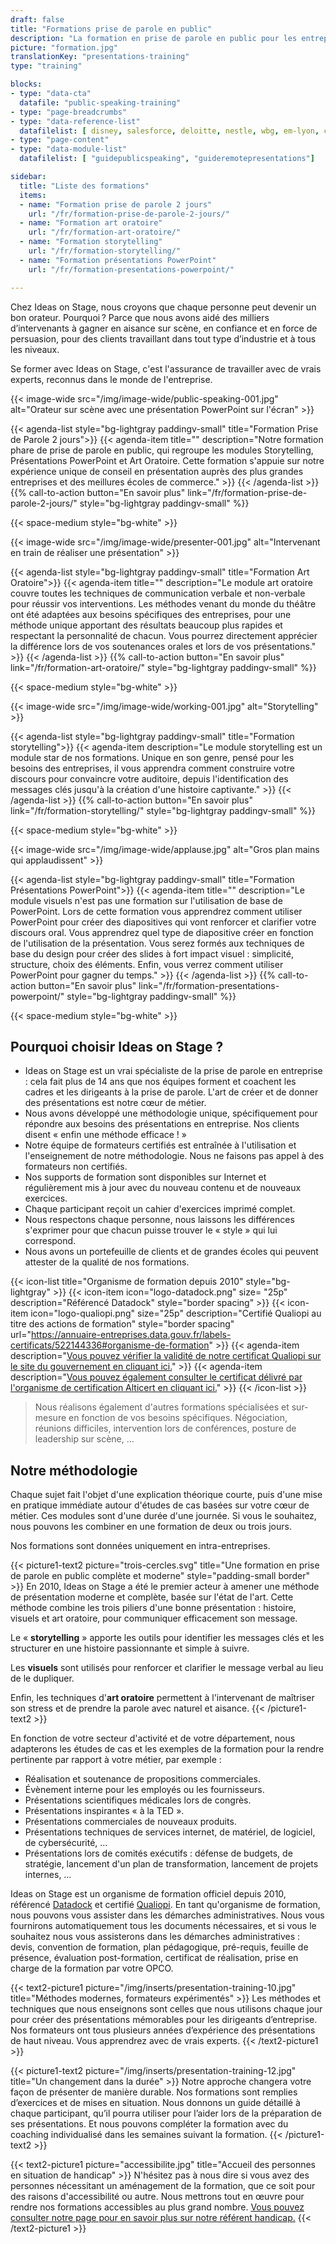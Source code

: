 ```yaml
---
draft: false
title: "Formations prise de parole en public"
description: "La formation en prise de parole en public pour les entreprises la plus complète du marché. Message, Storytelling, Visuels et Art Oratoire."
picture: "formation.jpg"
translationKey: "presentations-training"
type: "training"

blocks:
- type: "data-cta"
  datafile: "public-speaking-training"
- type: "page-breadcrumbs"
- type: "data-reference-list"
  datafilelist: [ disney, salesforce, deloitte, nestle, wbg, em-lyon, colombus-consulting, business-france, bpce, bouygues, edf, colas ]
- type: "page-content"
- type: "data-module-list"
  datafilelist: [ "guidepublicspeaking", "guideremotepresentations"]  

sidebar:
  title: "Liste des formations"
  items:
  - name: "Formation prise de parole 2 jours"
    url: "/fr/formation-prise-de-parole-2-jours/"
  - name: "Formation art oratoire"
    url: "/fr/formation-art-oratoire/"
  - name: "Formation storytelling"
    url: "/fr/formation-storytelling/"
  - name: "Formation présentations PowerPoint"
    url: "/fr/formation-presentations-powerpoint/"

---
```


Chez Ideas on Stage, nous croyons que chaque personne peut devenir un bon orateur. Pourquoi ? Parce que nous avons aidé des milliers d’intervenants à gagner en aisance sur scène, en confiance et en force de persuasion, pour des clients travaillant dans tout type d’industrie et à tous les niveaux.

Se former avec Ideas on Stage, c'est l'assurance de travailler avec de vrais experts, reconnus dans le monde de l'entreprise.

{{< image-wide src="/img/image-wide/public-speaking-001.jpg" alt="Orateur sur scène avec une présentation PowerPoint sur l'écran" >}}

{{< agenda-list style="bg-lightgray paddingv-small" title="Formation Prise de Parole 2 jours">}}
	{{< agenda-item title="" description="Notre formation phare de prise de parole en public, qui regroupe les modules Storytelling, Présentations PowerPoint et Art Oratoire. Cette formation s'appuie sur notre expérience unique de conseil en présentation auprès des plus grandes entreprises et des meillures écoles de commerce." >}}
{{< /agenda-list >}}
{{% call-to-action button="En savoir plus" link="/fr/formation-prise-de-parole-2-jours/" style="bg-lightgray paddingv-small" %}}

{{< space-medium style="bg-white" >}}

{{< image-wide src="/img/image-wide/presenter-001.jpg" alt="Intervenant en train de réaliser une présentation" >}}

{{< agenda-list style="bg-lightgray paddingv-small" title="Formation Art Oratoire">}}
	{{< agenda-item title="" description="Le module art oratoire couvre toutes les techniques de communication verbale et non-verbale pour réussir vos interventions. Les méthodes venant du monde du théâtre ont été adaptées aux besoins spécifiques des entreprises, pour une méthode unique apportant des résultats beaucoup plus rapides et respectant la personnalité de chacun. Vous pourrez directement apprécier la différence lors de vos soutenances orales et lors de vos présentations." >}}
{{< /agenda-list >}}
{{% call-to-action button="En savoir plus" link="/fr/formation-art-oratoire/" style="bg-lightgray paddingv-small" %}}

{{< space-medium style="bg-white" >}}

{{< image-wide src="/img/image-wide/working-001.jpg" alt="Storytelling" >}}

{{< agenda-list style="bg-lightgray paddingv-small" title="Formation storytelling">}}
	{{< agenda-item description="Le module storytelling est un module star de nos formations. Unique en son genre, pensé pour les besoins des entreprises, il vous apprendra comment construire votre discours pour convaincre votre auditoire, depuis l'identification des messages clés jusqu'à la création d'une histoire captivante." >}}
{{< /agenda-list >}}
{{% call-to-action button="En savoir plus" link="/fr/formation-storytelling/" style="bg-lightgray paddingv-small" %}}

{{< space-medium style="bg-white" >}}

{{< image-wide src="/img/image-wide/applause.jpg" alt="Gros plan mains qui applaudissent" >}}

{{< agenda-list style="bg-lightgray paddingv-small" title="Formation Présentations PowerPoint">}}
	{{< agenda-item title="" description="Le module visuels n'est pas une formation sur l'utilisation de base de PowerPoint. Lors de cette formation vous apprendrez comment utiliser PowerPoint pour créer des diapositives qui vont renforcer et clarifier votre discours oral. Vous apprendrez quel type de diapositive créer en fonction de l'utilisation de la présentation. Vous serez formés aux techniques de base du design pour créer des slides à fort impact visuel : simplicité, structure, choix des éléments. Enfin, vous verrez comment utiliser PowerPoint pour gagner du temps." >}}
{{< /agenda-list >}}
{{% call-to-action button="En savoir plus" link="/fr/formation-presentations-powerpoint/"  style="bg-lightgray paddingv-small" %}}

{{< space-medium style="bg-white" >}}

## Pourquoi choisir Ideas on Stage ?

- Ideas on Stage est un vrai spécialiste de la prise de parole en entreprise : cela fait plus de 14 ans que nos équipes forment et coachent les cadres et les dirigeants à la prise de parole. L'art de créer et de donner des présentations est notre cœur de métier.
- Nous avons développé une méthodologie unique, spécifiquement pour répondre aux besoins des présentations en entreprise. Nos clients disent « enfin une méthode efficace ! »
- Notre équipe de formateurs certifiés est entraînée à l'utilisation et l'enseignement de notre méthodologie. Nous ne faisons pas appel à des formateurs non certifiés.
- Nos supports de formation sont disponibles sur Internet et régulièrement mis à jour avec du nouveau contenu et de nouveaux exercices.
- Chaque participant reçoit un cahier d'exercices imprimé complet.
- Nous respectons chaque personne, nous laissons les différences s'exprimer pour que chacun puisse trouver le « style » qui lui correspond.
- Nous avons un portefeuille de clients et de grandes écoles qui peuvent attester de la qualité de nos formations.

{{< icon-list title="Organisme de formation depuis 2010" style="bg-lightgray" >}}
	{{< icon-item icon="logo-datadock.png" size= "25p" description="Référencé Datadock" style="border spacing" >}}
	{{< icon-item icon="logo-qualiopi.png" size="25p" description="Certifié Qualiopi au titre des actions de formation" style="border spacing" url="https://annuaire-entreprises.data.gouv.fr/labels-certificats/522144336#organisme-de-formation" >}}
	{{< agenda-item description="[Vous pouvez vérifier la validité de notre certificat Qualiopi sur le site du gouvernement en cliquant ici.](https://annuaire-entreprises.data.gouv.fr/labels-certificats/522144336#organisme-de-formation)" >}}
	{{< agenda-item description="[Vous pouvez également consulter le certificat délivré par l'organisme de certification Alticert en cliquant ici.](/files/certificat-qualiopi-alticert.pdf)" >}}
{{< /icon-list >}}

> Nous réalisons également d'autres formations spécialisées et sur-mesure en fonction de vos besoins spécifiques. Négociation, réunions difficiles, intervention lors de conférences, posture de leadership sur scène, …

## Notre méthodologie

Chaque sujet fait l'objet d'une explication théorique courte, puis d'une mise en pratique immédiate autour d'études de cas basées sur votre cœur de métier. Ces modules sont d'une durée d'une journée. Si vous le souhaitez, nous pouvons les combiner en une formation de deux ou trois jours.

Nos formations sont données uniquement en intra-entreprises.

{{< picture1-text2 picture="trois-cercles.svg" title="Une formation en prise de parole en public complète et moderne" style="padding-small border" >}}
En 2010, Ideas on Stage a été le premier acteur à amener une méthode de présentation moderne et complète, basée sur l'état de l'art. Cette méthode combine les trois piliers d'une bonne présentation : histoire, visuels et art oratoire, pour communiquer efficacement son message.

Le « **storytelling** » apporte les outils pour identifier les messages clés et les structurer en une histoire passionnante et simple à suivre.  

Les **visuels** sont utilisés pour renforcer et clarifier le message verbal au lieu de le dupliquer.

Enfin, les techniques d'**art oratoire** permettent à l'intervenant de maîtriser son stress et de prendre la parole avec naturel et aisance.
{{< /picture1-text2 >}}

En fonction de votre secteur d'activité et de votre département, nous adapterons les études de cas et les exemples de la formation pour la rendre pertinente par rapport à votre métier, par exemple :

- Réalisation et soutenance de propositions commerciales.
- Évènement interne pour les employés ou les fournisseurs.
- Présentations scientifiques médicales lors de congrès.
- Présentations inspirantes « à la TED ».
- Présentations commerciales de nouveaux produits.
- Présentations techniques de services internet, de matériel, de logiciel, de cybersécurité, …
- Présentations lors de comités exécutifs : défense de budgets, de stratégie, lancement d'un plan de transformation, lancement de projets internes, …

Ideas on Stage est un organisme de formation officiel depuis 2010, référencé [Datadock](https://www.data-dock.fr) et certifié [Qualiopi](https://travail-emploi.gouv.fr/formation-professionnelle/acteurs-cadre-et-qualite-de-la-formation-professionnelle/article/qualiopi-marque-de-certification-qualite-des-prestataires-de-formation). En tant qu'organisme de formation, nous pouvons vous assister dans les démarches administratives. Nous vous fournirons automatiquement tous les documents nécessaires, et si vous le souhaitez nous vous assisterons dans les démarches administratives : devis, convention de formation, plan pédagogique, pré-requis, feuille de présence, évaluation post-formation, certificat de réalisation, prise en charge de la formation par votre OPCO.

{{< text2-picture1 picture="/img/inserts/presentation-training-10.jpg" title="Méthodes modernes, formateurs expérimentés" >}}
Les méthodes et techniques que nous enseignons sont celles que nous utilisons chaque jour pour créer des présentations mémorables pour les dirigeants d’entreprise. Nos formateurs ont tous plusieurs années d’expérience des présentations de haut niveau. Vous apprendrez avec de vrais experts.
{{< /text2-picture1 >}}

{{< picture1-text2 picture="/img/inserts/presentation-training-12.jpg" title="Un changement dans la durée" >}}
Notre approche changera votre façon de présenter de manière durable. Nos formations sont remplies d’exercices et de mises en situation. Nous donnons un guide détaillé à chaque participant, qu’il pourra utiliser pour l’aider lors de la préparation de ses présentations. Et nous pouvons compléter la formation avec du coaching individualisé dans les semaines suivant la formation.
{{< /picture1-text2 >}}

{{< text2-picture1 picture="accessibilite.jpg" title="Accueil des personnes en situation de handicap" >}}
N'hésitez pas à nous dire si vous avez des personnes nécessitant un aménagement de la formation, que ce soit pour des raisons d'accessibilité ou autre. Nous mettrons tout en œuvre pour rendre nos formations accessibles au plus grand nombre. [Vous pouvez consulter notre page pour en savoir plus sur notre référent handicap.](/fr/apropos/rse/)
{{< /text2-picture1 >}}
